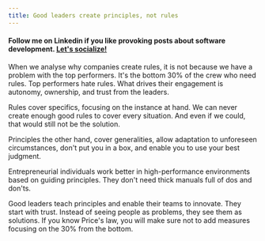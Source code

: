 ```yaml
---
title: Good leaders create principles, not rules
---
```


#### Follow me on Linkedin if you like provoking posts about software development. [Let's socialize!](https://www.linkedin.com/in/alexsandro-souza-dev/detail/recent-activity/shares/)

When we analyse why companies create rules, it is not because we have a problem with the top performers. It's the bottom 30% of the crew who need rules. Top performers hate rules. What drives their engagement is autonomy, ownership, and trust from the leaders.

Rules cover specifics, focusing on the instance at hand. We can never create enough good rules to cover every situation. And even if we could, that would still not be the solution.

Principles the other hand, cover generalities, allow adaptation to unforeseen circumstances, don't put you in a box, and enable you to use your best judgment.

Entrepreneurial individuals work better in high-performance environments based on guiding principles. They don't need thick manuals full of dos and don'ts.

Good leaders teach principles and enable their teams to innovate. They start with trust. Instead of seeing people as problems, they see them as solutions. If you know Price's law, you will make sure not to add measures focusing on the 30% from the bottom.
